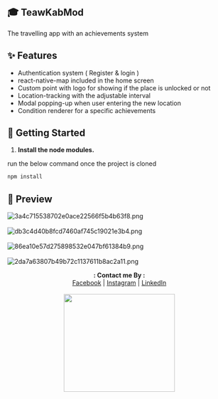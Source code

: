 ## 🎓 TeawKabMod

The travelling app with an achievements system

## ✨ Features

- Authentication system ( Register & login )
- react-native-map included in the home screen
- Custom point with logo for showing if the place is unlocked or not
- Location-tracking with the adjustable interval
- Modal popping-up when user entering the new location
- Condition renderer for a specific achievements

## 🚀 Getting Started

1. **Install the node modules.**

run the below command once the project is cloned

```sh
npm install
```

## 🌟 Preview

<img src="https://www.img.in.th/images/3a4c715538702e0ace22566f5b4b63f8.png" alt="3a4c715538702e0ace22566f5b4b63f8.png" border="0" />
<br><br>
<img src="https://www.img.in.th/images/db3c4d40b8fcd7460af745c19021e3b4.png" alt="db3c4d40b8fcd7460af745c19021e3b4.png" border="0" />
<br><br>
<img src="https://www.img.in.th/images/86ea10e57d275898532e047bf61384b9.png" alt="86ea10e57d275898532e047bf61384b9.png" border="0" />
<br><br>
<img src="https://www.img.in.th/images/2da7a63807b49b72c1137611b8ac2a11.png" alt="2da7a63807b49b72c1137611b8ac2a11.png" border="0" />

<p align="center">
  <b>: Contact me By :</b><br>
  <a href="https://www.facebook.com/thiti.developer">Facebook</a> |
  <a href="https://www.instagram.com/thiti.mwk/">Instagram</a> |
  <a href="https://www.linkedin.com/in/thiti-mahawannakit-558791183/">LinkedIn</a>
  <br><br>
  <img src="https://media.giphy.com/media/h1u6yvxlVKmfLiSryA/giphy.gif" width="250" height="220">
</p>

